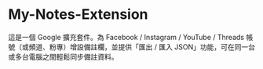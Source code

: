 # My-Notes-Extension
這是一個 Google 擴充套件。為 Facebook / Instagram / YouTube / Threads 帳號（或頻道、粉專）增設備註欄，並提供「匯出 / 匯入 JSON」功能，可在同一台或多台電腦之間輕鬆同步備註資料。
